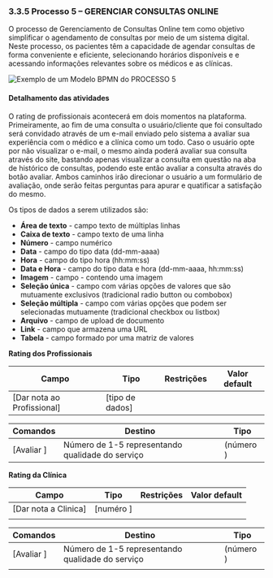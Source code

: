 ### 3.3.5 Processo 5 – GERENCIAR CONSULTAS ONLINE

O processo de Gerenciamento de Consultas Online tem como objetivo simplificar o agendamento de consultas por meio de um sistema digital. Neste processo, os pacientes têm a capacidade de agendar consultas de forma conveniente e eficiente, selecionando horários disponíveis e e acessando informações relevantes sobre os médicos e as clínicas. 


![Exemplo de um Modelo BPMN do PROCESSO 5](imagens/process.png "Modelo BPMN do Processo 5.")


#### Detalhamento das atividades

O rating de profissionais acontecerá em dois momentos na plataforma. Primeiramente, ao fim de uma consulta o usuário/cliente que foi consultado será convidado através de um e-mail enviado pelo sistema a avaliar sua experiência com o médico e a clínica como um todo. Caso o usuário opte por não visualizar o e-mail, o mesmo ainda poderá avaliar sua consulta através do site, bastando apenas visualizar a consulta em questão na aba de histórico de consultas, podendo este então avaliar a consulta através do botão avaliar. Ambos caminhos irão direcionar o usuário a um formulário de avaliação, onde serão feitas perguntas para apurar e quatificar a satisfação do mesmo.

Os tipos de dados a serem utilizados são:

* **Área de texto** - campo texto de múltiplas linhas
* **Caixa de texto** - campo texto de uma linha
* **Número** - campo numérico
* **Data** - campo do tipo data (dd-mm-aaaa)
* **Hora** - campo do tipo hora (hh:mm:ss)
* **Data e Hora** - campo do tipo data e hora (dd-mm-aaaa, hh:mm:ss)
* **Imagem** - campo - contendo uma imagem
* **Seleção única** - campo com várias opções de valores que são mutuamente exclusivos (tradicional radio button ou combobox)
* **Seleção múltipla** - campo com várias opções que podem ser selecionadas mutuamente (tradicional checkbox ou listbox)
* **Arquivo** - campo de upload de documento
* **Link** - campo que armazena uma URL
* **Tabela** - campo formado por uma matriz de valores

**Rating dos Profissionais**

| **Campo**       | **Tipo**         | **Restrições** | **Valor default** |
| ---             | ---              | ---            | ---               |
| [Dar nota ao Profissional] | [tipo de dados]  |                |                   |


| **Comandos**         |  **Destino**                   | **Tipo** |
| ---                  | ---                            | ---               |
| [Avaliar ] | Número de 1-5 representando qualidade do serviço  | (número  ) |


**Rating da Clínica**

| **Campo**       | **Tipo**         | **Restrições** | **Valor default** |
| ---             | ---              | ---            | ---               |
| [Dar nota a Clinica] | [numéro ]  |                |                   |
|                 |                  |                |                   |

| **Comandos**         |  **Destino**                   | **Tipo**          |
| ---                  | ---                            | ---               |
| [Avaliar ] | Número de 1-5 representando qualidade do serviço  | (número ) |
|                      |                                |                   |
